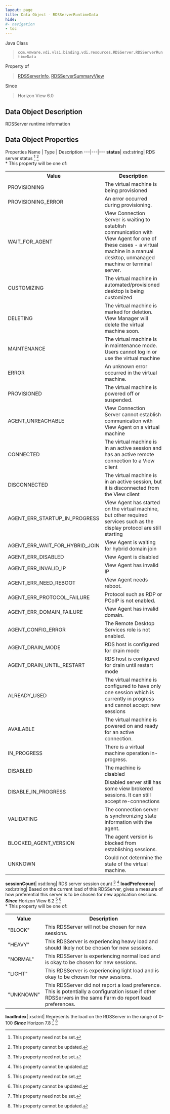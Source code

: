 ```yaml
---
layout: page
title: Data Object - RDSServerRuntimeData
hide:
#- navigation
- toc
---
```






Java Class
> `com.vmware.vdi.vlsi.binding.vdi.resources.RDSServer.RDSServerRuntimeData`

Property of
> [RDSServerInfo](vdi.resources.RDSServer.RDSServerInfo.md#field_detail), [RDSServerSummaryView](vdi.resources.RDSServer.RDSServerSummaryView.md#field_detail)

Since
> Horizon View 6.0


## Data Object Description

RDSServer runtime information

## Data Object Properties
Properties
Name |  Type |  Description
---|---|---
**status**|  xsd:string|  RDS server status [^1] [^2] <br>* This property will be one of:<br><table><tr><th>Value</th><th>Description</th></tr><tr><td>PROVISIONING</td><td>The virtual machine is being provisioned</td></tr><tr><td>PROVISIONING_ERROR</td><td>An error occurred during provisioning.</td></tr><tr><td>WAIT_FOR_AGENT</td><td>View Connection Server is waiting to establish communication with View Agent for one of these cases - a virtual machine in a manual desktop, unmanaged machine or terminal server.</td></tr><tr><td>CUSTOMIZING</td><td>The virtual machine in automated/provisioned desktop is being customized</td></tr><tr><td>DELETING</td><td>The virtual machine is marked for deletion. View Manager will delete the virtual machine soon.</td></tr><tr><td>MAINTENANCE</td><td>The virtual machine is in maintenance mode. Users cannot log in or use the virtual machine</td></tr><tr><td>ERROR</td><td>An unknown error occurred in the virtual machine.</td></tr><tr><td>PROVISIONED</td><td>The virtual machine is powered off or suspended.</td></tr><tr><td>AGENT_UNREACHABLE</td><td>View Connection Server cannot establish communication with View Agent on a virtual machine</td></tr><tr><td>CONNECTED</td><td>The virtual machine is in an active session and has an active remote connection to a View client</td></tr><tr><td>DISCONNECTED</td><td>The virtual machine is in an active session, but it is disconnected from the View client</td></tr><tr><td>AGENT_ERR_STARTUP_IN_PROGRESS</td><td>View Agent has started on the virtual machine, but other required services such as the display protocol are still starting</td></tr><tr><td>AGENT_ERR_WAIT_FOR_HYBRID_JOIN</td><td>View Agent is waiting for hybrid domain join</td></tr><tr><td>AGENT_ERR_DISABLED</td><td>View Agent is disabled</td></tr><tr><td>AGENT_ERR_INVALID_IP</td><td>View Agent has invalid IP</td></tr><tr><td>AGENT_ERR_NEED_REBOOT</td><td>View Agent needs reboot.</td></tr><tr><td>AGENT_ERR_PROTOCOL_FAILURE</td><td>Protocol such as RDP or PCoIP is not enabled.</td></tr><tr><td>AGENT_ERR_DOMAIN_FAILURE</td><td>View Agent has invalid domain.</td></tr><tr><td>AGENT_CONFIG_ERROR</td><td>The Remote Desktop Services role is not enabled.</td></tr><tr><td>AGENT_DRAIN_MODE</td><td>RDS host is configured for drain mode</td></tr><tr><td>AGENT_DRAIN_UNTIL_RESTART</td><td>RDS host is configured for drain until restart mode</td></tr><tr><td>ALREADY_USED</td><td>The virtual machine is configured to have only one session which is currently in progress and cannot accept new sessions</td></tr><tr><td>AVAILABLE</td><td>The virtual machine is powered on and ready for an active connection.</td></tr><tr><td>IN_PROGRESS</td><td>There is a virtual machine operation in-progress.</td></tr><tr><td>DISABLED</td><td>The machine is disabled</td></tr><tr><td>DISABLE_IN_PROGRESS</td><td>Disabled server still has some view brokered sessions. It can still accept re-connections</td></tr><tr><td>VALIDATING</td><td>The connection server is synchronizing state information with the agent.</td></tr><tr><td>BLOCKED_AGENT_VERSION</td><td>The agent version is blocked from establishing sessions.</td></tr><tr><td>UNKNOWN</td><td>Could not determine the state of the virtual machine.</td></tr></table>
**sessionCount**|  xsd:long|  RDS server session count [^1] [^2]
**loadPreference**|  xsd:string|  Based on the current load of this RDSServer, gives a measure of how preferential this server is to be chosen for new application sessions.  **_Since_** Horizon View 6.2 [^1] [^2]<br>* This property will be one of:<br><table><tr><th>Value</th><th>Description</th></tr><tr><td>"BLOCK"</td><td>This RDSServer will not be chosen for new sessions.</td></tr><tr><td>"HEAVY"</td><td>This RDSServer is experiencing heavy load and should likely not be chosen for new sessions.</td></tr><tr><td>"NORMAL"</td><td>This RDSServer is experiencing normal load and is okay to be chosen for new sessions.</td></tr><tr><td>"LIGHT"</td><td>This RDSServer is experiencing light load and is okay to be chosen for new sessions.</td></tr><tr><td>"UNKNOWN"</td><td>This RDSServer did not report a load preference. This is potentially a configuration issue if other RDSServers in the same Farm do report load preferences.</td></tr></table>
**loadIndex**|  xsd:int|  Represents the load on the RDSServer in the range of 0-100  **_Since_** Horizon 7.8 [^1] [^2]


 


[^1]: This property need not be set.
[^2]: This property cannot be updated.